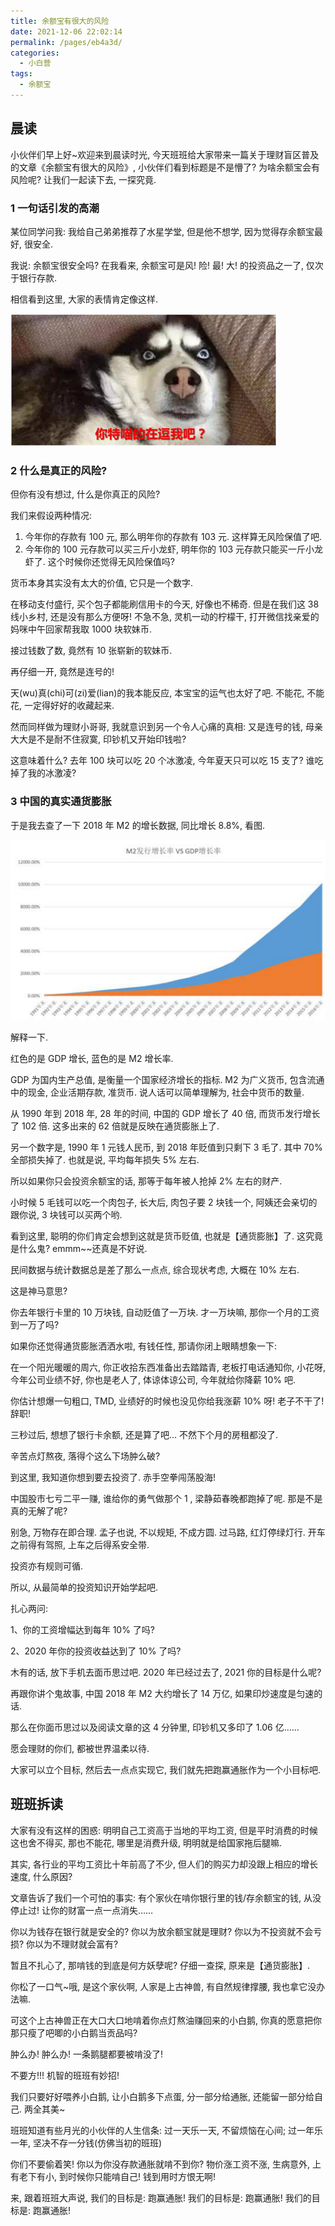 ```yaml
---
title: 余额宝有很⼤的⻛险
date: 2021-12-06 22:02:14
permalink: /pages/eb4a3d/
categories:
  - 小白营
tags:
  - 余额宝
---
```


## 晨读

⼩伙伴们早上好~欢迎来到晨读时光, 今天班班给⼤家带来⼀篇关于理财盲区普及的⽂章《余额宝有很⼤的⻛险》, ⼩伙伴们看到标题是不是懵了? 为啥余额宝会有⻛险呢? 让我们⼀起读下去, ⼀探究竟.

### 1 ⼀句话引发的⾼潮

某位同学问我: 我给⾃⼰弟弟推荐了⽔星学堂, 但是他不想学, 因为觉得存余额宝最好, 很安全.

我说: 余额宝很安全吗? 在我看来, 余额宝可是⻛! 险! 最! ⼤! 的投资品之⼀了, 仅次于银⾏存款.

相信看到这⾥, ⼤家的表情肯定像这样.

![](../.vuepress/public/img/camp/009.png)

### 2 什么是真正的⻛险?

但你有没有想过, 什么是你真正的⻛险?

我们来假设两种情况:

1. 今年你的存款有 100 元, 那么明年你的存款有 103 元. 这样算⽆⻛险保值了吧.
2. 今年你的 100 元存款可以买三⽄⼩⻰虾, 明年你的 103 元存款只能买⼀⽄⼩⻰虾了. 这个时候你还觉得⽆⻛险保值吗?

货币本身其实没有太⼤的价值, 它只是⼀个数字.

在移动⽀付盛⾏, 买个包⼦都能刷信⽤卡的今天, 好像也不稀奇. 但是在我们这 38 线⼩乡村, 还是没有那么⽅便呀! 不急不急, 灵机⼀动的柠檬⼲, 打开微信找亲爱的妈咪中午回家帮我取 1000 块软妹币.

接过钱数了数, 竟然有 10 张崭新的软妹币.

再仔细⼀开, 竟然是连号的!

天(wu)真(chi)可(zi)爱(lian)的我本能反应, 本宝宝的运⽓也太好了吧. 不能花, 不能花, ⼀定得好好的收藏起来.

然⽽同样做为理财⼩哥哥, 我就意识到另⼀个令⼈⼼痛的真相: ⼜是连号的钱, ⺟亲⼤⼤是不是耐不住寂寞, 印钞机⼜开始印钱啦?

这意味着什么? 去年 100 块可以吃 20 个冰激凌, 今年夏天只可以吃 15 ⽀了? 谁吃掉了我的冰激凌?

### 3 中国的真实通货膨胀

于是我去查了⼀下 2018 年 M2 的增⻓数据, 同⽐增⻓ 8.8%, 看图.

![](../.vuepress/public/img/camp/010.png)

解释⼀下.

红⾊的是 GDP 增⻓, 蓝⾊的是 M2 增⻓率.

GDP 为国内⽣产总值, 是衡量⼀个国家经济增⻓的指标. M2 为⼴义货币, 包含流通中的现⾦, 企业活期存款, 准货币. 说⼈话可以简单理解为, 社会中货币的数量.

从 1990 年到 2018 年, 28 年的时间, 中国的 GDP 增⻓了 40 倍, ⽽货币发⾏增⻓了 102 倍. 这多出来的 62 倍就是反映在通货膨胀上了.

另⼀个数字是, 1990 年 1 元钱⼈⺠币, 到 2018 年贬值到只剩下 3 ⽑了. 其中 70% 全部损失掉了. 也就是说, 平均每年损失 5% 左右.

所以如果你只会投资余额宝的话, 那等于每年被⼈抢掉 2% 左右的财产.

⼩时候 5 ⽑钱可以吃⼀个⾁包⼦, ⻓⼤后, ⾁包⼦要 2 块钱⼀个, 阿姨还会亲切的跟你说, 3 块钱可以买两个哟.

看到这⾥, 聪明的你们肯定会想到这就是货币贬值, 也就是【通货膨胀】了. 这究竟是什么⻤? emmm~~还真是不好说.

⺠间数据与统计数据总是差了那么⼀点点, 综合现状考虑, ⼤概在 10% 左右.

这是神⻢意思?

你去年银⾏卡⾥的 10 万块钱, ⾃动贬值了⼀万块. 才⼀万块嘛, 那你⼀个⽉的⼯资到⼀万了吗?

如果你还觉得通货膨胀洒洒⽔啦, 有钱任性, 那请你闭上眼睛想象⼀下:

在⼀个阳光暖暖的周六, 你正收拾东⻄准备出去踏踏⻘, ⽼板打电话通知你, ⼩花呀, 今年公司业绩不好, 你也是⽼⼈了, 体谅体谅公司, 今年就给你降薪 10% 吧.

你估计想爆⼀句粗⼝, TMD, 业绩好的时候也没⻅你给我涨薪 10% 呀! ⽼⼦不⼲了! 辞职!

三秒过后, 想想了银⾏卡余额, 还是算了吧... 不然下个⽉的房租都没了.

⾟苦点灯熬夜, 落得个这么下场肿么破?

到这⾥, 我知道你想到要去投资了. ⾚⼿空拳闯荡股海!

中国股市七亏⼆平⼀赚, 谁给你的勇⽓做那个 1 , 梁静茹春晚都跑掉了呢. 那是不是真的⽆解了呢?

别急, 万物存在即合理. 孟⼦也说, 不以规矩, 不成⽅圆. 过⻢路, 红灯停绿灯⾏. 开⻋之前得有驾照, 上⻋之后得系安全带.

投资亦有规则可循.

所以, 从最简单的投资知识开始学起吧.

扎⼼两问:

1、你的⼯资增幅达到每年 10% 了吗?

2、2020 年你的投资收益达到了 10% 了吗?

⽊有的话, 放下⼿机去⾯币思过吧. 2020 年已经过去了, 2021 你的⽬标是什么呢?

再跟你讲个⻤故事, 中国 2018 年 M2 ⼤约增⻓了 14 万亿, 如果印炒速度是匀速的话.

那么在你⾯币思过以及阅读⽂章的这 4 分钟⾥, 印钞机⼜多印了 1.06 亿……

愿会理财的你们, 都被世界温柔以待.

⼤家可以⽴个⽬标, 然后去⼀点点实现它, 我们就先把跑赢通胀作为⼀个⼩⽬标吧.

## 班班拆读

大家有没有这样的困惑: 明明自己工资高于当地的平均工资, 但是平时消费的时候这也舍不得买, 那也不能花, 哪里是消费升级, 明明就是给国家拖后腿嘛.

其实, 各行业的平均工资比十年前高了不少, 但人们的购买力却没跟上相应的增长速度, 什么原因?

文章告诉了我们一个可怕的事实: 有个家伙在啃你银行里的钱/存余额宝的钱, 从没停止过! 让你的财富一点一点消失……

你以为钱存在银行就是安全的? 你以为放余额宝就是理财? 你以为不投资就不会亏损? 你以为不理财就会富有?

暂且不扎心了, 那啃钱的到底是何方妖孽呢? 仔细一查探, 原来是【通货膨胀】.

你松了一口气~哦, 是这个家伙啊, 人家是上古神兽, 有自然规律撑腰, 我也拿它没办法嘛.

可这个上古神兽正在大口大口地啃着你点灯熬油赚回来的小白鹅, 你真的愿意把你那只瘦了吧唧的小白鹅当贡品吗?

肿么办! 肿么办! 一条鹅腿都要被啃没了!

不要方!!! 机智的班班有妙招!

我们只要好好喂养小白鹅, 让小白鹅多下点蛋, 分一部分给通胀, 还能留一部分给自己. 两全其美~

班班知道有些月光的小伙伴的人生信条: 过一天乐一天, 不留烦恼在心间; 过一年乐一年, 坚决不存一分钱(仿佛当初的班班)

你们不要偷着笑! 你以为你没存款通胀就啃不到你? 物价涨工资不涨, 生病意外, 上有老下有小, 到时候你只能啃自己! 钱到用时方恨无啊!

来, 跟着班班大声说, 我们的目标是: 跑赢通胀! 我们的目标是: 跑赢通胀! 我们的目标是: 跑赢通胀!
